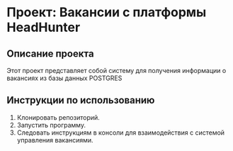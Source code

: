 # Проект: Вакансии с платформы HeadHunter

## Описание проекта
Этот проект представляет собой систему для получения информации о вакансиях из базы данных POSTGRES

## Инструкции по использованию
1. Клонировать репозиторий.
2. Запустить программу.
3. Следовать инструкциям в консоли для взаимодействия с системой управления вакансиями.
